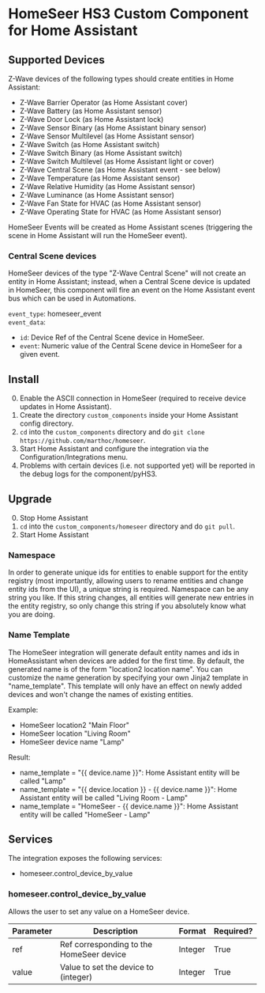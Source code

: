 # HomeSeer HS3 Custom Component for Home Assistant

## Supported Devices

Z-Wave devices of the following types should create entities in Home Assistant:
- Z-Wave Barrier Operator (as Home Assistant cover)
- Z-Wave Battery (as Home Assistant sensor)
- Z-Wave Door Lock (as Home Assistant lock)
- Z-Wave Sensor Binary (as Home Assistant binary sensor)
- Z-Wave Sensor Multilevel (as Home Assistant sensor) 
- Z-Wave Switch (as Home Assistant switch)
- Z-Wave Switch Binary (as Home Assistant switch)
- Z-Wave Switch Multilevel (as Home Assistant light or cover)
- Z-Wave Central Scene (as Home Assistant event - see below)
- Z-Wave Temperature (as Home Assistant sensor)
- Z-Wave Relative Humidity (as Home Assistant sensor)
- Z-Wave Luminance (as Home Assistant sensor)
- Z-Wave Fan State for HVAC (as Home Assistant sensor)
- Z-Wave Operating State for HVAC (as Home Assistant sensor)

HomeSeer Events will be created as Home Assistant scenes (triggering the scene in Home Assistant will run the HomeSeer event).

### Central Scene devices

HomeSeer devices of the type "Z-Wave Central Scene" will not create an entity in Home Assistant; instead, when a Central Scene device is updated in HomeSeer, this component will fire an event on the Home Assistant event bus which can be used in Automations.

`event_type`: homeseer_event  
`event_data`:
- `id`: Device Ref of the Central Scene device in HomeSeer.
- `event`: Numeric value of the Central Scene device in HomeSeer for a given event.

## Install

0. Enable the ASCII connection in HomeSeer (required to receive device updates in Home Assistant).
1. Create the directory `custom_components` inside your Home Assistant config directory.
2. `cd` into the `custom_components` directory and do `git clone https://github.com/marthoc/homeseer`.
3. Start Home Assistant and configure the integration via the Configuration/Integrations menu.
4. Problems with certain devices (i.e. not supported yet) will be reported in the debug logs for the component/pyHS3.

## Upgrade

0. Stop Home Assistant
1. `cd` into the `custom_components/homeseer` directory and do `git pull`.
2. Start Home Assistant

### Namespace

In order to generate unique ids for entities to enable support for the entity registry (most importantly, allowing users to rename entities and change entity ids from the UI), a unique string is required. Namespace can be any string you like. If this string changes, all entities will generate new entries in the entity registry, so only change this string if you absolutely know what you are doing.

### Name Template

The HomeSeer integration will generate default entity names and ids in HomeAssistant when devices are added for the first time.
By default, the generated name is of the form "location2 location name". You can customize the name generation by 
specifying your own Jinja2 template in "name_template". This template will only have an effect on newly added devices and
won't change the names of existing entities.

Example:
- HomeSeer location2 "Main Floor"
- HomeSeer location "Living Room"
- HomeSeer device name "Lamp"

Result:
- name_template = "{{ device.name }}": Home Assistant entity will be called "Lamp"
- name_template = "{{ device.location }} - {{ device.name }}": Home Assistant entity will be called "Living Room - Lamp"
- name_template = "HomeSeer - {{ device.name }}": Home Assistant entity will be called "HomeSeer - Lamp"

## Services

The integration exposes the following services:
- homeseer.control_device_by_value

### homeseer.control_device_by_value

Allows the user to set any value on a HomeSeer device.  

|Parameter|Description|Format|Required?|
|---------|-----------|------|---------|
|ref|Ref corresponding to the HomeSeer device |Integer|True|
|value|Value to set the device to (integer) |Integer|True|


